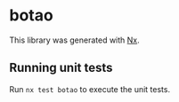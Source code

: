 # botao

This library was generated with [Nx](https://nx.dev).

## Running unit tests

Run `nx test botao` to execute the unit tests.
